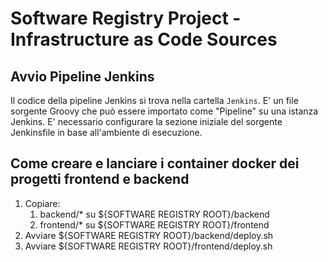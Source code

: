 # Software Registry Project - Infrastructure as Code Sources

## Avvio Pipeline Jenkins

Il codice della pipeline Jenkins si trova nella cartella `Jenkins`. E' un file sorgente Groovy che può essere importato come "Pipeline" su una istanza Jenkins.
E' necessario configurare la sezione iniziale del sorgente Jenkinsfile in base all'ambiente di esecuzione.


## Come creare e lanciare i container docker dei progetti frontend e backend

1. Copiare:
   1. backend/* su ${SOFTWARE REGISTRY ROOT}/backend
   2. frontend/* su ${SOFTWARE REGISTRY ROOT}/frontend
2. Avviare ${SOFTWARE REGISTRY ROOT}/backend/deploy.sh
3. Avviare ${SOFTWARE REGISTRY ROOT}/frontend/deploy.sh
